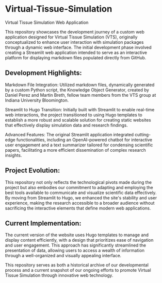 # Virtual-Tissue-Simulation
Virtual Tissue Simulation Web Application

This repository showcases the development journey of a custom web application designed for Virtual Tissue Simulation (VTS), originally conceptualized to enhance user interaction with simulation packages through a dynamic web interface. The initial development phase involved creating a Streamlit web application intended to serve as an interactive platform for displaying markdown files populated directly from GitHub.

## Development Highlights:
Markdown File Integration: Utilized markdown files, dynamically generated by a custom Python script, the Knowledge Object Generator, created by Daniel Perez and Martin Breth, fellow team members from the VTS group at Indiana University Bloomington.

Streamlit to Hugo Transition: Initially built with Streamlit to enable real-time web interactions, the project transitioned to using Hugo templates to establish a more robust and scalable solution for creating static websites that effectively display simulation data and research findings.

Advanced Features: The original Streamlit application integrated cutting-edge functionalities, including an OpenAI-powered chatbot for interactive user engagement and a text summarizer tailored for condensing scientific papers, facilitating a more efficient dissemination of complex research insights.

## Project Evolution:
This repository not only reflects the technological pivots made during the project but also embodies our commitment to adapting and employing the best tools available to communicate and visualize scientific data effectively. By moving from Streamlit to Hugo, we enhanced the site's stability and user experience, making the research accessible to a broader audience without sacrificing the interactive elements that define modern web applications.

## Current Implementation:
The current version of the website uses Hugo templates to manage and display content efficiently, with a design that prioritizes ease of navigation and user engagement. This approach has significantly streamlined the presentation of data, allowing users to access a wealth of information through a well-organized and visually appealing interface.

This repository serves as both a historical archive of our developmental process and a current snapshot of our ongoing efforts to promote Virtual Tissue Simulation through innovative web technology.

